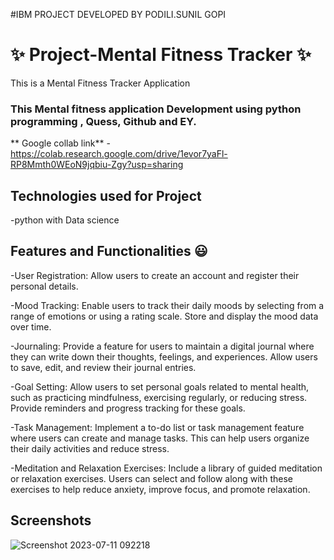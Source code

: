 #IBM PROJECT DEVELOPED BY PODILI.SUNIL GOPI
# ✨  Project-Mental Fitness Tracker ✨

This is a  Mental Fitness Tracker Application  

### This Mental fitness application Development using python programming , Quess, Github and EY.

** Google collab link** - https://colab.research.google.com/drive/1evor7yaFl-RP8Mmth0WEoN9jqbiu-Zgy?usp=sharing

##  Technologies used for Project

-python with Data science

## Features and Functionalities 😃

-User Registration: Allow users to create an account and register their personal details.

-Mood Tracking: Enable users to track their daily moods by selecting from a range of emotions or using a rating scale. Store and display the mood data over time.

-Journaling: Provide a feature for users to maintain a digital journal where they can write down their thoughts, feelings, and experiences. Allow users to save, edit, and review their journal entries.

-Goal Setting: Allow users to set personal goals related to mental health, such as practicing mindfulness, exercising regularly, or reducing stress. Provide reminders and progress tracking for these goals.

-Task Management: Implement a to-do list or task management feature where users can create and manage tasks. This can help users organize their daily activities and reduce stress.

-Meditation and Relaxation Exercises: Include a library of guided meditation or relaxation exercises. Users can select and follow along with these exercises to help reduce anxiety, improve focus, and promote relaxation.
## Screenshots



![Screenshot 2023-07-11 092218](https://github.com/sunilgopi/Aicte_inten/assets/118232324/04d4df5d-1a4d-40d4-ab8a-a09d94e5cf76)


   

